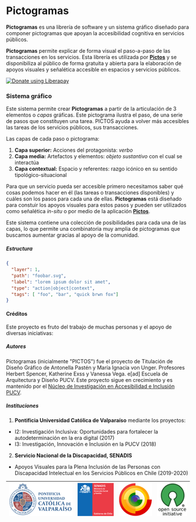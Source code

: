 # Pictogramas

**Pictogramas** es una librería de software y un sistema gráfico diseñado para componer pictogramas que apoyan la accesibilidad cognitiva en servicios públicos. 

**Pictogramas** permite explicar de forma visual el paso-a-paso de las transacciones en los servicios. Esta librería es utilizada por **[Pictos](http://www.pictos.cl)** y se disponibiliza al público de forma gratuita y abierta para la elaboración de apoyos visuales y señalética accesible en espacios y servicios públicos.

<a href="https://liberapay.com/accesibilidad-inclusion/donate"><img alt="Donate using Liberapay" src="https://liberapay.com/assets/widgets/donate.svg"></a>


### Sistema gráfico
Este sistema permite crear **Pictogramas** a partir de la articulación de 3 elementos o *capas* gráficas. Este pictograma ilustra el paso, de una serie de pasos que constituyen una tarea. PICTOS ayuda a volver más accesibles las tareas de los servicios públicos, sus transacciones. 

Las capas de cada paso o pictograma:

1. **Capa superior:** Acciones del protagonista: *verbo*
2. **Capa media:** Artefactos y elementos: *objeto sustantivo* con el cual se interactúa
3. **Capa contextual:** Espacio y referentes: razgo icónico en su sentido tipológico-situacional

Para que un servicio pueda ser accesible primero necesitamos saber qué cosas podemos hacer en él (las tareas o transacciones disponibles) y cuáles son los pasos para cada una de ellas. **Pictogramas** está diseñado para constuir los apoyos visuales para estos pasos y pueden ser utilizados como señalética *in-situ* o por medio de la aplicación **[Pictos](http://www.pictos.cl)**.

Este sistema contiene una colección de posibilidades para cada una de las capas, lo que permite una combinatoria muy amplia de pictogramas que buscamos aumentar gracias al apoyo de la comunidad.

##### Estructura

``` JSON
{
  "layer": 1,
  "path": "foobar.svg",
  "label": "lorem ipsum dolor sit amet",
  "type": "action|object|context",
  "tags": [ "foo", "bar", "quick brwn fox"]
}
```

#### Créditos

Este proyecto es fruto del trabajo de muchas personas y el apoyo de diversas iniciativas:

##### Autores
Pictogramas (inicialmente "PICTOS") fue el proyecto de Titulación de Diseño Gráfico de Antonella Pastén y María Ignacia von Unger. Profesores Herbert Spencer, Katherine Exss y Vanessa Vega. e[ad] Escuela de Arquitectura y Diseño PUCV. Este proyecto sigue en crecimiento y es mantenido por el [Núcleo de Investigación en Accesibilidad e Inclusión PUCV](http://www.accesibilidad-inclusion.cl).

##### Instituciones

1. **Pontificia Universidad Católica de Valparaíso** mediante los proyectos:
  - I2: Investigación Inclusiva: Oportunidades para fortalecer la autodeterminación en la era digital (2017)
  -  I3: Investigación, Innovación e Inclusión en la PUCV (2018)
2. **Servicio Nacional de la Discapacidad, SENADIS**
  - Apoyos Visuales para la Plena Inclusión de las Personas con Discapacidad Intelectual en los Servicios Públicos en Chile (2019-2020)

| ![Pontificia Universidad Caólica de Valparaíso](logos/logo-pucv.gif) | ![SENADIS](logos/logo-senadis.gif) | ![Cultura Libre](logos/logo-cultura-libre.gif) | ![Código Abierto](logos/logo-opensource.gif) |
|----------------------------------------------------------------------|------------------------------------|------------------------------------------------|----------------------------------------------|
